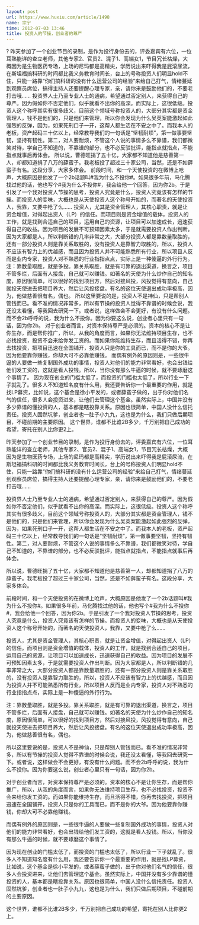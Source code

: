 ```yaml
---
layout: post
url: https://www.huxiu.com/article/1498
name: 宗宁
time: 2012-07-03 13:46
title: 投资人的节操，创业者的尊严
---
```

? 昨天参加了一个创业节目的录制，是作为投行身份去的，评委嘉宾有六位，一位耳熟能详的查立老师，其他专家2、官员2、混子1、高端女1，节目冗长枯燥，大概因为是生物医药专场，上场的尼玛都是高精尖，学历说出来吓得我是屁滚尿流，在斯坦福搞科研的时间都比我义务教育时间长，台上的号称投资人们明显hold不住，只能一路靠“你们搞科研的没有什么运营公司的经验”来给自己打气，情绪蔓延到观察员席位，搞得主持人还要提醒心理专家，亲，请你来是鼓励他们的，不要老打击哦…… 投资界人士乃至专业人士的通病，希望通过否定别人，来获得自己的尊严。因为假如你不否定他们，似乎就看不出你的高深。而实际上，这很低级。投资人这个称呼其实有很多歧义，目前这个领域号称投资人的，大部分其实都是资金管理人，钱不是他们的，只是他们来管理，所以你会发现为什么吴英案能激起如此强烈的反弹，因为，如果死刑口子一开，这帮人都生活在不安之中了。而我本人的老板，资产起码三十亿以上，经常教导我们的一句话是“坚韧耐烦”，第一做事要坚韧，坚持有韧性。第二，对人要耐烦，不管这个人说的事情多么不靠谱，我们都微笑对待，学自己不知道的，不靠谱的部分，也不必反驳批评，能指点就指点，不能指点就事后再体会。 所以说，曹德旺捐了五十亿，大家都不知道他是慈善第一人，却都知道捐了八万的薛蛮子。我老板投了超过三十家公司，当然，还是不如薛蛮子有名。这段分享，大家多体会。 前段时间，和一个天使投资的在微博上呛声，大概原因是他发了一个2b话题叫#我为什么不投你#。如果很多年前，马化腾找过他的话，他也写个#我为什么不投你#，我会给他一个回答，因为你2b。于是引发了一个我对投资人节操的思考，投资人究竟是什么，投资人究竟该有怎样的节操。而投资人的变味，大概也是从天使投资人这个称号开始的，而著名的天使投资人，我靠，又要中枪了么…… 投资人，尤其是资金管理人，其核心职责，就是让资金增值，对得起出资人（LP）的信任。而项目则是资金增值的载体，投资人的工作，就是找到合适自己的项目，运用自己的资源，让项目可以加速成长，迅速获得自己的收益。因为项目的发展不可预知因素太多，于是就需要投资人作出判断。因为大家都是人，所以判断错的几率非常之大，大部分投资人都是靠数量取胜的，还有一部分投资人则是靠关系取胜的，没有投资人是靠智力取胜的，所以，投资人不应该有智力上的优越感，而且因为投资人并不可能熟悉所有行业，所以项目人反而是业内专家，投资人对不熟悉的行业指指点点，实际上是一种傻逼的外行行为。 注：靠数量取胜，就是多投。靠关系取胜，就是有可靠的退出渠道，换言之，项目不管多烂，后面有人接盘，自己就可以赚钱。如著名的天使为什么炒作自己的知名度，原因很简单，可以很好的找到项目方，然后对接风投，风投觉得有意向，自己就投天使进去把项目养大，然后让风投接盘。有名的这位天使退出成功率极高，因为，他做慈善很有名，偶也。 所以这里要说的是，投资人不是神仙，只是帮别人管钱而已。看不准的情况非常多，所以有节操的投资人觉得不靠谱的时候会说，我还没太看懂，等我回去研究一下。或者说，这样做会不会更好，有没有什么问题。而不会2b呼呼的说，我为什么不投你。因为你要这么说，创业者心里只有一句话，因为你2b。 对于创业者而言，对资本保持尊严是必须的。资本的核心不是让你生存，而是帮你推广，所以，从我的角度而言，如果你无法维持项目生存，也不必找投资，投资不会来给你发工资的。而如果你能维持生存，而且活得不错，你再去找投资，把项目迅速在全国铺开，投资人只是你的工具而已，而不是你的大爷。因为他要靠你赚钱，你却大可不必靠他赚钱。 而偶有例外的原因则是，一些很牛逼的人要做一些复制国外成功的事情，投资人对他们的能力非常看好，也会出钱给他们发工资的，这就是看人投钱。所以，当你没有那么牛逼的时候，就不要琢磨这个事情了。 因为现在创业的门槛太低了，而投资的门槛也太低了，所以行业一下子就乱了。很多人不知道知名度有什么用，我还要告诉你一个最重要的作用，就是找LP募资，比如说，这个基金是徐小平发的，或者薛蛮子做的，出于你对他们名气的信任，很多人会投资进来，让他们去管理这个基金。虽然实际上，中国并没有多少靠谱的懂投资的人，基本都是瞎投靠关系。原因也很简单，中国人没什么信托责任。投资人固然坑爹，创业者也一肚子小九九，这也是为什么，我们只做后期项目，不碰前期的主要原因。 这个世界，谁都不比谁2B多少，千万别把自己成功的希望，寄托在别人比你更2上。

昨天参加了一个创业节目的录制，是作为投行身份去的，评委嘉宾有六位，一位耳熟能详的查立老师，其他专家2、官员2、混子1、高端女1，节目冗长枯燥，大概因为是生物医药专场，上场的尼玛都是高精尖，学历说出来吓得我是屁滚尿流，在斯坦福搞科研的时间都比我义务教育时间长，台上的号称投资人们明显hold不住，只能一路靠“你们搞科研的没有什么运营公司的经验”来给自己打气，情绪蔓延到观察员席位，搞得主持人还要提醒心理专家，亲，请你来是鼓励他们的，不要老打击哦……

投资界人士乃至专业人士的通病，希望通过否定别人，来获得自己的尊严。因为假如你不否定他们，似乎就看不出你的高深。而实际上，这很低级。投资人这个称呼其实有很多歧义，目前这个领域号称投资人的，大部分其实都是资金管理人，钱不是他们的，只是他们来管理，所以你会发现为什么吴英案能激起如此强烈的反弹，因为，如果死刑口子一开，这帮人都生活在不安之中了。而我本人的老板，资产起码三十亿以上，经常教导我们的一句话是“坚韧耐烦”，第一做事要坚韧，坚持有韧性。第二，对人要耐烦，不管这个人说的事情多么不靠谱，我们都微笑对待，学自己不知道的，不靠谱的部分，也不必反驳批评，能指点就指点，不能指点就事后再体会。

所以说，曹德旺捐了五十亿，大家都不知道他是慈善第一人，却都知道捐了八万的薛蛮子。我老板投了超过三十家公司，当然，还是不如薛蛮子有名。这段分享，大家多体会。

前段时间，和一个天使投资的在微博上呛声，大概原因是他发了一个2b话题叫#我为什么不投你#。如果很多年前，马化腾找过他的话，他也写个#我为什么不投你#，我会给他一个回答，因为你2b。于是引发了一个我对投资人节操的思考，投资人究竟是什么，投资人究竟该有怎样的节操。而投资人的变味，大概也是从天使投资人这个称号开始的，而著名的天使投资人，我靠，又要中枪了么……

投资人，尤其是资金管理人，其核心职责，就是让资金增值，对得起出资人（LP）的信任。而项目则是资金增值的载体，投资人的工作，就是找到合适自己的项目，运用自己的资源，让项目可以加速成长，迅速获得自己的收益。因为项目的发展不可预知因素太多，于是就需要投资人作出判断。因为大家都是人，所以判断错的几率非常之大，大部分投资人都是靠数量取胜的，还有一部分投资人则是靠关系取胜的，没有投资人是靠智力取胜的，所以，投资人不应该有智力上的优越感，而且因为投资人并不可能熟悉所有行业，所以项目人反而是业内专家，投资人对不熟悉的行业指指点点，实际上是一种傻逼的外行行为。

注：靠数量取胜，就是多投。靠关系取胜，就是有可靠的退出渠道，换言之，项目不管多烂，后面有人接盘，自己就可以赚钱。如著名的天使为什么炒作自己的知名度，原因很简单，可以很好的找到项目方，然后对接风投，风投觉得有意向，自己就投天使进去把项目养大，然后让风投接盘。有名的这位天使退出成功率极高，因为，他做慈善很有名，偶也。

所以这里要说的是，投资人不是神仙，只是帮别人管钱而已。看不准的情况非常多，所以有节操的投资人觉得不靠谱的时候会说，我还没太看懂，等我回去研究一下。或者说，这样做会不会更好，有没有什么问题。而不会2b呼呼的说，我为什么不投你。因为你要这么说，创业者心里只有一句话，因为你2b。

对于创业者而言，对资本保持尊严是必须的。资本的核心不是让你生存，而是帮你推广，所以，从我的角度而言，如果你无法维持项目生存，也不必找投资，投资不会来给你发工资的。而如果你能维持生存，而且活得不错，你再去找投资，把项目迅速在全国铺开，投资人只是你的工具而已，而不是你的大爷。因为他要靠你赚钱，你却大可不必靠他赚钱。

而偶有例外的原因则是，一些很牛逼的人要做一些复制国外成功的事情，投资人对他们的能力非常看好，也会出钱给他们发工资的，这就是看人投钱。所以，当你没有那么牛逼的时候，就不要琢磨这个事情了。

因为现在创业的门槛太低了，而投资的门槛也太低了，所以行业一下子就乱了。很多人不知道知名度有什么用，我还要告诉你一个最重要的作用，就是找LP募资，比如说，这个基金是徐小平发的，或者薛蛮子做的，出于你对他们名气的信任，很多人会投资进来，让他们去管理这个基金。虽然实际上，中国并没有多少靠谱的懂投资的人，基本都是瞎投靠关系。原因也很简单，中国人没什么信托责任。投资人固然坑爹，创业者也一肚子小九九，这也是为什么，我们只做后期项目，不碰前期的主要原因。

这个世界，谁都不比谁2B多少，千万别把自己成功的希望，寄托在别人比你更2上。

